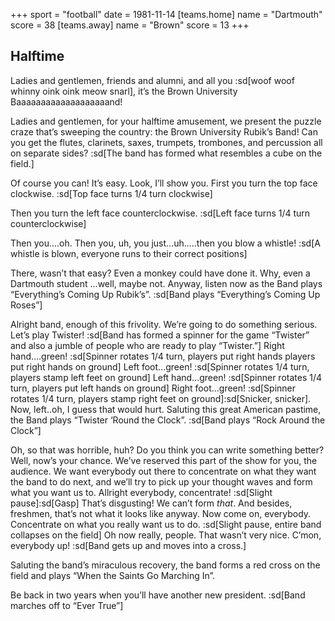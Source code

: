 +++
sport = "football"
date = 1981-11-14
[teams.home]
name = "Dartmouth"
score = 38
[teams.away]
name = "Brown"
score = 13
+++

## Halftime

Ladies and gentlemen, friends and alumni, and all you :sd[woof woof whinny oink oink meow snarl], it’s the Brown University Baaaaaaaaaaaaaaaaaaand!

Ladies and gentlemen, for your halftime amusement, we present the puzzle craze that’s sweeping the country: the Brown University Rubik’s Band! Can you get the flutes, clarinets, saxes, trumpets, trombones, and percussion all on separate sides? :sd[The band has formed what resembles a cube on the field.]

Of course you can! It’s easy. Look, I’ll show you. First you turn the top face clockwise. :sd[Top face turns 1/4 turn clockwise]

Then you turn the left face counterclockwise. :sd[Left face turns 1/4 turn counterclockwise]

Then you....oh. Then you, uh, you just...uh.....then you blow a whistle! :sd[A whistle is blown, everyone runs to their correct positions]

There, wasn’t that easy? Even a monkey could have done it. Why, even a Dartmouth student ...well, maybe not. Anyway, listen now as the Band plays “Everything’s Coming Up Rubik’s”. :sd[Band plays “Everything’s Coming Up Roses”]

Alright band, enough of this frivolity. We’re going to do something serious. Let’s play Twister! :sd[Band has formed a spinner for the game “Twister” and also a jumble of people who are ready to play “Twister.”] Right hand....green! :sd[Spinner rotates 1/4 turn, players put right hands players put right hands on ground] Left foot...green! :sd[Spinner rotates 1/4 turn, players stamp left feet on ground] Left hand...green! :sd[Spinner rotates 1/4 turn, players put left hands on ground] Right foot...green! :sd[Spinner rotates 1/4 turn, players stamp right feet on ground]:sd[Snicker, snicker]. Now, left..oh, I guess that would hurt. Saluting this great American pastime, the Band plays “Twister ‘Round the Clock”. :sd[Band plays “Rock Around the Clock”]

Oh, so that was horrible, huh? Do you think you can write something better? Well, now’s your chance. We’ve reserved this part of the show for you, the audience. We want everybody out there to concentrate on what they want the band to do next, and we’ll try to pick up your thought waves and form what you want us to. Allright everybody, concentrate! :sd[Slight pause]:sd[Gasp] That’s disgusting! We can’t form _that_. And besides, freshmen, that’s not what it looks like anyway. Now come on, everybody. Concentrate on what you really want us to do. :sd[Slight pause, entire band collapses on the field] Oh now really, people. That wasn’t very nice. C’mon, everybody up! :sd[Band gets up and moves into a cross.]

Saluting the band’s miraculous recovery, the band forms a red cross on the field and plays “When the Saints Go Marching In”.

Be back in two years when you’ll have another new president. :sd[Band marches off to “Ever True”]
